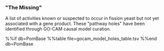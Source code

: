 ### "The Missing"

A list of activities known or suspected to occur in fission yeast but
not yet associated with a gene product.  These "pathway holes" have
been identified through GO-CAM causal model curation.

%%if db=PomBase
%%table file=gocam_model_holes_table.tsv
%%end db=PomBase
